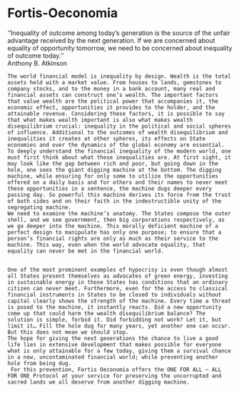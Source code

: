 # Fortis-Oeconomia
‘’Inequality of outcome among today’s generation is the source of the unfair advantage received by the next generation. If we are concerned about equality of opportunity tomorrow, we need to be concerned about inequality of outcome today.’’   
                             Anthony B. Atkinson


    The world financial model is inequality by design. Wealth is the total assets held with a market value. From houses to lands, gemstones to company stocks, and to the money in a bank account, many real and financial assets can construct one’s wealth. The important factors that value wealth are the political power that accompanies it, the economic effect, opportunities it provides to the holder, and the attainable revenue. Considering these factors, it is possible to say that what makes wealth important is also what makes wealth disequilibrium crucial: inequality in the political and social spheres of influence. Additional to the outcomes of wealth disequilibrium and inequalities it creates at other spheres, its effects on State economies and over the dynamics of the global economy are essential. 
    To deeply understand the financial inequality of the modern world, one must first think about what these inequalities are. At first sight, it may look like the gap between rich and poor, but going down in the hole, one sees the giant digging machine at the bottom. The digging machine, while ensuring for only some to utilize the opportunities offered on a daily basis and for others and their names to never meet these opportunities in a sentence, the machine dugs deeper every passing day. So powerful this machine derives its force from the trust of both sides and on their faith in the indestructible unity of the segregating machine.
    We need to examine the machine’s anatomy. The States compose the outer shell, and we see government, then big corporations respectively, as we go deeper into the machine. This morally deficient machine of a perfect design to manipulate has only one purpose; to ensure that a person’s financial rights are only as much as their service to the machine. This way, even when the world advocate equality, that equality can never be met in the financial world. 


    One of the most prominent examples of hypocrisy is even though almost all States present themselves as advocates of green energy, investing in sustainable energy in those States has conditions that an ordinary citizen can never meet. Furthermore, even for the access to classical financial instruments in States to be closed to individuals without capital clearly shows the strength of the machine. Every time a threat is posed to the machine, it instantly reacts. Did a new opportunity come up that could harm the wealth disequilibrium balance? The solution is simple, forbid it. Did forbidding not work? Let it, but limit it… Fill the hole dug for many years, yet another one can occur. But this does not mean we should stop.  
    The hope for giving the next generations the chance to live a good life lies in extensive development that makes possible for everyone what is only attainable for a few today, giving them a survival chance in a new, uncontaminated financial world; while preventing another hole from being dug.    
     For this prevention, Fortis Oeconomia offers the ONE FOR ALL – ALL FOR ONE Protocol at your service for preserving the uncorrupted and sacred lands we all deserve from another digging machine.

